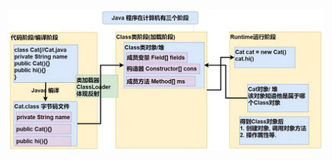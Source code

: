 ![image-20230323213505426](image/2.%E5%8F%8D%E5%B0%84%E6%9C%BA%E5%88%B6/image-20230323213505426.png)
